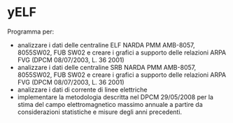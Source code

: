# yELF

Programma per:
   * analizzare i dati delle centraline ELF NARDA PMM AMB-8057, 8055SW02, FUB SW02 e creare i grafici a supporto delle relazioni ARPA FVG (DPCM 08/07/2003, L. 36 2001)
   * analizzare i dati delle centraline SRB NARDA PMM AMB-8057, 8055SW02, FUB SW02 e creare i grafici a supporto delle relazioni ARPA FVG (DPCM 08/07/2003, L. 36 2001)
   * analizzare i dati di corrente di linee elettriche
   * implementare la metodologia descritta nel DPCM 29/05/2008 per la stima del campo elettromagnetico massimo annuale a partire da considerazioni statistiche e misure degli anni precedenti.
